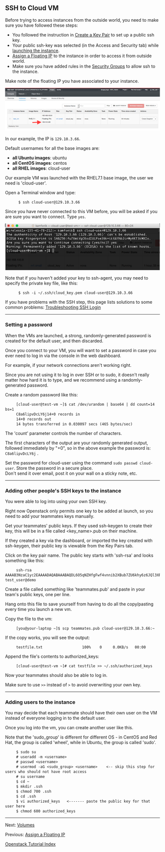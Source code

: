 ## SSH to Cloud VM
Before trying to access instances from the outside world, you need to make sure you have followed these steps:
 -  You followed the instruction in [Create a Key Pair](Create-a-Key-Pair.html) to set up a public ssh key.
 -  Your public ssh-key was selected (in the Access and Security tab) while [launching the instance](Launch-a-VM.html).
 -  [Assign a Floating IP](Assign-a-Floating-IP.html) to the instance in order to access it from outside world.
 -  Make sure you have added rules in the [Security Groups](Security-Groups.html) to allow ssh to the instance.

Make note of the floating IP you have associated to your instance.

![](../_static/img/floatingip_is_associated.png)

In our example, the IP is `129.10.3.66`.

Default usernames for all the base images are:
 -  **all Ubuntu images**: ubuntu
 -  **all CentOS images**: centos
 -  **all RHEL images**: cloud-user

Our example VM was launched with the RHEL7.1 base image, the user we need is 'cloud-user'.  

Open a Terminal window and type:
```shell
      $ ssh cloud-user@129.10.3.66
```
Since you have never connected to this VM before, you will be asked if you are sure you want to connect. Type `yes`. 

![](../_static/img/ssh_to_vm.png)

Note that if you haven't added your key to ssh-agent, you may need to specify the private key file, like this:
```shell
      $ ssh -i ~/.ssh/cloud_key.pem cloud-user@129.10.3.66
```
If you have problems with the SSH step, this page lists solutions to some common problems: [Troubleshooting SSH Login](Troubleshooting-SSH-login.html)

---

### Setting a password
When the VMs are launched, a strong, randomly-generated password is created for the default user, and then discarded.

Once you connect to your VM, you will want to set a password in case you ever need to log in via the console in the web dashboard.

For example, if your network connections aren't working right.  

Since you are not using it to log in over SSH or to sudo, it doesn't really matter how hard it is to type, 
and we recommend using a randomly-generated password.

Create a random password like this:
```shell
     [cloud-user@test-vm ~]$ cat /dev/urandom | base64 | dd count=14 bs=1
     C8a6lipvDcLY6j14+0 records in
     14+0 records out
     14 bytes transferred in 0.030097 secs (465 bytes/sec)
```
The 'count' parameter controls the number of characters.

The first <count> characters of the output are your randomly generated output, followed immediately by "<count>+0", 
so in the above example the password is: `C8a6lipvDcLY6j` .

Set the password for cloud-user using the command `sudo passwd cloud-user`.  Store the password in a secure place.  
Don't send it over email, post it on your wall on a sticky note, etc.

---

### Adding other people's SSH keys to the instance
You were able to log into using your own SSH key.

Right now Openstack only permits one key to be added at launch, so you need to add your teammates keys manually.

Get your teammates' public keys.  If they used ssh-keygen to create their key, this will be in a file called <key_name>.pub on their machine.

If they created a key via the dashboard, or imported the key created with ssh-keygen, their public key is viewable from the Key Pairs tab.

Click on the key pair name.  The public key starts with 'ssh-rsa' and looks something like this:
```shell
     ssh-rsa AAAAB3NzaC1yc2EAAAADAQABAAABAQDL6O5qNZHfgFwf4vnnib2XBub7ZU6khy6z6JQl3XRJg6I6gZ+Ss6tNjz0Xgax5My0bizORcka/TJ33S36XZfzUKGsZqyEl/ax1Xnl3MfE/rgq415wKljg4+QvDznF0OFqXjDIgL938N8G4mq/cKKtRSMdksAvNsAreO0W7GZi24G1giap4yuG4XghAXcYxDnOSzpyP2HgqgjsPdQue919IYvgH8shr+sPa48uC5sGU5PkTb0Pk/ef1Y5pLBQZYchyMakQvxjj7hHZaT/Lw0wIvGpPQay84plkjR2IDNb51tiEy5x163YDtrrP7RM2LJwXm+1vI8MzYmFRrXiqUyznd test_user@demo
```
Create a file called something like 'teammates.pub' and paste in your team's public keys, one per line.

Hang onto this file to save yourself from having to do all the copy/pasting every time you launch a new vm.

Copy the file to the vm:
```shell
     [you@your-laptop ~]$ scp teammates.pub cloud-user@129.10.3.66:~
```
If the copy works, you will see the output:
```shell
     testfile.txt                  100%    0     0.0KB/s   00:00 
```
Append the file's contents to authorized_keys:
```shell
     [cloud-user@test-vm ~]# cat testfile >> ~/.ssh/authorized_keys
```
Now your teammates should also be able to log in.

Make sure to use `>>` instead of `>` to avoid overwriting your own key.

---

### Adding users to the instance
You may decide that each teammate should have their own user on the VM instead of everyone logging in to the default user. 

Once you log into the vm, you can create another user like this.

Note that the 'sudo_group' is different for different OS - in CentOS and Red Hat, the group is called 'wheel', while in Ubuntu, the group is called 'sudo'.
```shell
     $ sudo su
     # useradd -m <username>
     # passwd <username>
     # usermod -aG <sudo_group> <username>    <-- skip this step for users who should not have root access
     # su username
     $ cd ~
     $ mkdir .ssh
     $ chmod 700 .ssh
     $ cd .ssh
     $ vi authorized_keys   <------- paste the public key for that user here
     $ chmod 600 authorized_keys
```

---

Next: [Volumes](Volumes.html)  

Previous: [Assign a Floating IP](Assign-a-Floating-IP.html)

[Openstack Tutorial Index](OpenStack-Tutorial-Index.html)

